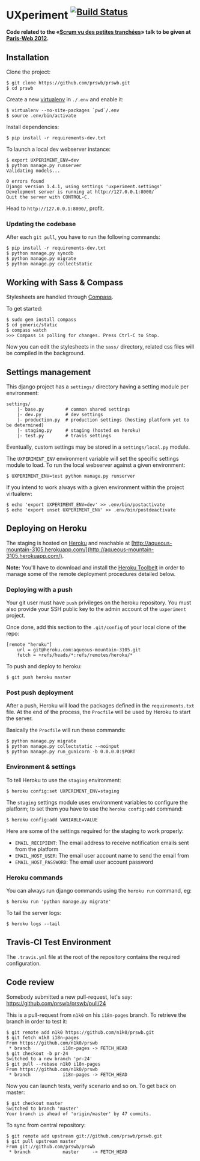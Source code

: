 # UXperiment <sup>[![Build Status](https://secure.travis-ci.org/prswb/prswb.png?branch=master)](http://travis-ci.org/prswb/prswb)</sup>

**Code related to the «[Scrum vu des petites tranchées](http://www.paris-web.fr/2012/conferences/scrum-vue-des-petites-tranchees.php)» talk to be given at [Paris-Web 2012](http://www.paris-web.fr/2012/).**

Installation
------------

Clone the project:

```
$ git clone https://github.com/prswb/prswb.git
$ cd prswb
```

Create a new [virtualenv](http://pypi.python.org/pypi/virtualenv) in `./.env` and enable it:

```
$ virtualenv --no-site-packages `pwd`/.env
$ source .env/bin/activate
```

Install dependencies:

```
$ pip install -r requirements-dev.txt
```

To launch a local dev webserver instance:

```
$ export UXPERIMENT_ENV=dev
$ python manage.py runserver
Validating models...

0 errors found
Django version 1.4.1, using settings 'uxperiment.settings'
Development server is running at http://127.0.0.1:8000/
Quit the server with CONTROL-C.
```

Head to `http://127.0.0.1:8000/`, profit.

### Updating the codebase

After each `git pull`, you have to run the following commands:

```
$ pip install -r requirements-dev.txt
$ python manage.py syncdb
$ python manage.py migrate
$ python manage.py collectstatic
```

Working with Sass & Compass
---------------------------

Stylesheets are handled through [Compass](http://compass-style.org/).

To get started:

```
$ sudo gem install compass
$ cd generic/static
$ compass watch
>>> Compass is polling for changes. Press Ctrl-C to Stop.
```

Now you can edit the stylesheets in the `sass/` directory, related css files will
be compiled in the background.

Settings management
-------------------

This django project has a `settings/` directory having a setting module per environment:

    settings/
        |- base.py        # common shared settings
        |- dev.py         # dev settings
        |- production.py  # production settings (hosting platform yet to be determined)
        |- staging.py     # staging (hosted on heroku)
        |- test.py        # travis settings

Eventually, custom settings may be stored in a `settings/local.py` module.

The `UXPERIMENT_ENV` environment variable will set the specific settings module
to load. To run the local webserver against a given environment:

```
$ UXPERIMENT_ENV=test python manage.py runserver
```

If you intend to work always with a given environment within the project virtualenv:

```
$ echo 'export UXPERIMENT_ENV=dev' >> .env/bin/postactivate
$ echo 'export unset UXPERIMENT_ENV' >> .env/bin/postdeactivate
```

Deploying on Heroku
-------------------

The staging is hosted on [Heroku](http://heroku.com/) and reachable at
[http://aqueous-mountain-3105.herokuapp.com/](http://aqueous-mountain-3105.herokuapp.com/).

**Note:** You'll have to download and install the [Heroku Toolbelt](https://toolbelt.heroku.com/)
in order to manage some of the remote deployment procedures detailed below.

### Deploying with a push

Your git user must have `push` privileges on the heroku repository. You must also
provide your SSH public key to the admin account of the `uxperiment` project.

Once done, add this section to the `.git/config` of your local clone of the repo:

```
[remote "heroku"]
    url = git@heroku.com:aqueous-mountain-3105.git
    fetch = +refs/heads/*:refs/remotes/heroku/*
```

To push and deploy to heroku:

```
$ git push heroku master
```

### Post push deployment

After a push, Heroku will load the packages defined in the `requirements.txt`
file. At the end of the process, the `Procfile` will be used by Heroku to start
the server.

Basically the `Procfile` will run these commands:

```
$ python manage.py migrate
$ python manage.py collectstatic --noinput
$ python manage.py run_gunicorn -b 0.0.0.0:$PORT
```

### Environment & settings

To tell Heroku to use the `staging` environment:

```
$ heroku config:set UXPERIMENT_ENV=staging
```

The `staging` settings module uses environment variables to configure the platform;
to set them you have to use the `heroku config:add` command:

```
$ heroku config:add VARIABLE=VALUE
```

Here are some of the settings required for the staging to work properly:

* `EMAIL_RECIPIENT`: The email address to receive notification emails sent from the platform
* `EMAIL_HOST_USER`: The email user account name to send the email from
* `EMAIL_HOST_PASSWORD`: The email user account password

### Heroku commands

You can always run django commands using the `heroku run` command, eg:

```
$ heroku run 'python manage.py migrate'
```

To tail the server logs:

```
$ heroku logs --tail
```

Travis-CI Test Environment
--------------------------

The `.travis.yml` file at the root of the repository contains the required configuration.

Code review
-----------

Somebody submitted a new pull-request, let's say: https://github.com/prswb/prswb/pull/24

This is a pull-request from `n1k0` on his `i18n-pages` branch. To retrieve the branch in order to test it:

```
$ git remote add n1k0 https://github.com/n1k0/prswb.git
$ git fetch n1k0 i18n-pages
From https://github.com/n1k0/prswb
 * branch            i18n-pages -> FETCH_HEAD
$ git checkout -b pr-24
Switched to a new branch 'pr-24'
$ git pull --rebase n1k0 i18n-pages
From https://github.com/n1k0/prswb
 * branch            i18n-pages -> FETCH_HEAD
```

Now you can launch tests, verify scenario and so on. To get back on master:

```
$ git checkout master
Switched to branch 'master'
Your branch is ahead of 'origin/master' by 47 commits.
```

To sync from central repository:

```
$ git remote add upstream git://github.com/prswb/prswb.git
$ git pull upstream master
From git://github.com/prswb/prswb
 * branch            master     -> FETCH_HEAD
```
